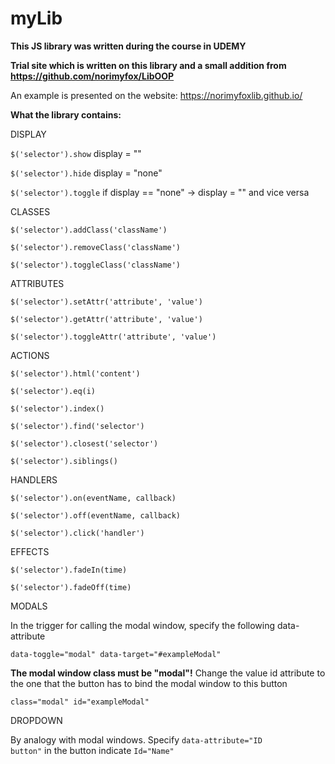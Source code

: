 # myLib

**This JS library was written during the course in UDEMY**

**Trial site which is written on this library and a small addition from https://github.com/norimyfox/LibOOP**

An example is presented on the website: https://norimyfoxlib.github.io/

**What the library contains:**

DISPLAY

<code>$('selector').show</code> display = ""

<code>$('selector').hide</code> display = "none"

<code>$('selector').toggle</code> if display == "none" -> display = "" and vice versa

CLASSES

<code>$('selector').addClass('className')</code>

<code>$('selector').removeClass('className')</code>

<code>$('selector').toggleClass('className')</code>

ATTRIBUTES

<code>$('selector').setAttr('attribute', 'value')</code>

<code>$('selector').getAttr('attribute', 'value')</code>

<code>$('selector').toggleAttr('attribute', 'value')</code>

ACTIONS

<code>$('selector').html('content')</code>

<code>$('selector').eq(i)</code>

<code>$('selector').index()</code>

<code>$('selector').find('selector')</code>

<code>$('selector').closest('selector')</code>

<code>$('selector').siblings()</code>

HANDLERS

<code>$('selector').on(eventName, callback)</code>

<code>$('selector').off(eventName, callback)</code>

<code>$('selector').click('handler')</code>

EFFECTS

<code>$('selector').fadeIn(time)</code>

<code>$('selector').fadeOff(time)</code>

MODALS

In the trigger for calling the modal window, specify the following data-attribute

<code>data-toggle="modal" data-target="#exampleModal"</code>

**The modal window class must be "modal"!**
Change the value id attribute to the one that the button has to bind the modal window to this button

<code>class="modal" id="exampleModal"</code> 


DROPDOWN

By analogy with modal windows. Specify <code>data-attribute="ID button"</code> in the button indicate <code>Id="Name"</code>
